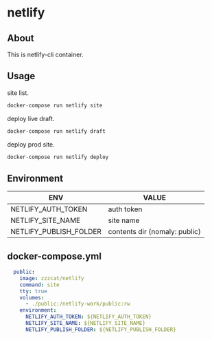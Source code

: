 # netlify

## About

This is netlify-cli container.

## Usage

site list.

``` bash
docker-compose run netlify site
```

deploy live draft.

``` bash
docker-compose run netlify draft
```

deploy prod site.

``` bash
docker-compose run netlify deploy
```

## Environment

| ENV                    | VALUE                              |
| ---------------------- | ---------------------------------- |
| NETLIFY_AUTH_TOKEN     | auth token                         |
| NETLIFY_SITE_NAME      | site name                          |
| NETLIFY_PUBLISH_FOLDER | contents dir (nomaly: public)      |

## docker-compose.yml

``` yml
  public:
    image: zzzcat/netlify
    command: site
    tty: true
    volumes:
      - ./public:/netlify-work/public:rw
    environment:
      NETLIFY_AUTH_TOKEN: ${NETLIFY_AUTH_TOKEN}
      NETLIFY_SITE_NAME: ${NETLIFY_SITE_NAME}
      NETLIFY_PUBLISH_FOLDER: ${NETLIFY_PUBLISH_FOLDER}
```
